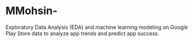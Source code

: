 # MMohsin-
Exploratory Data Analysis (EDA) and machine learning modeling on Google Play Store data to analyze app trends and predict app success.
